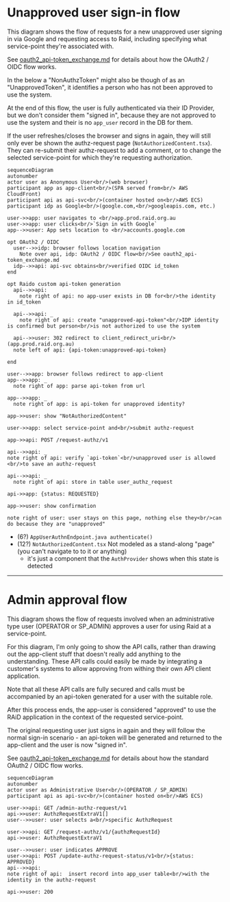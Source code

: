 # Unapproved user sign-in flow 

This diagram shows the flow of requests for a new unapproved user signing in 
via Google and requesting access to Raid, including specifying what 
service-point they're associated with.

See [oauth2_api-token_exchange.md](../authentication/oauth2_api-token_exchange.md)
for details about how the OAuth2 / OIDC flow works.

In the below a "NonAuthzToken" might also be though of as an "UnapprovedToken", 
it identifies a person who has not been approved to use the system.

At the end of this flow, the user is fully authenticated via their ID Provider,
but we don't consider them "signed in", because they are not approved to use 
the system and their is no `app_user` record in the DB for them.

If the user refreshes/closes the browser and signs in again, they will still 
only ever be shown the authz-request page (`NotAuthorizedContent.tsx`).
They can re-submit their authz-request to add a comment, or to change the 
selected service-point for which they're requesting authorization.

```mermaid
sequenceDiagram
autonumber
actor user as Anonymous User<br/>(web browser)
participant app as app-client<br/>(SPA served from<br/> AWS CloudFront) 
participant api as api-svc<br/>(container hosted on<br/>AWS ECS)
participant idp as Google<br/>(google.com,<br/>googleapis.com, etc.)

user->>app: user navigates to <br/>app.prod.raid.org.au
user->>app: user clicks<br/>`Sign in with Google`
app-->>user: App sets location to <br/>accounts.google.com

opt OAuth2 / OIDC
  user-->>idp: browser follows location navigation
    Note over api, idp: OAuth2 / OIDC flow<br/>See oauth2_api-token_exchange.md
  idp-->>api: api-svc obtains<br/>verified OIDC id_token
end

opt Raido custom api-token generation
  api-->>api: 
    note right of api: no app-user exists in DB for<br/>the identity in id_token

  api-->>api: _
    note right of api: create "unapproved-api-token"<br/>IDP identity is confirmed but person<br/>is not authorized to use the system

  api-->>user: 302 redirect to client_redirect_uri<br/>(app.prod.raid.org.au)
  note left of api: {api-token:unapproved-api-token}

end

user-->>app: browser follows redirect to app-client
app-->>app: _
  note right of app: parse api-token from url

app-->>app: _
  note right of app: is api-token for unapproved identity?

app->>user: show "NotAuthorizedContent"

user->>app: select service-point and<br/>submit authz-request

app->>api: POST /request-authz/v1

api-->>api: _
note right of api: verify `api-token`<br/>unapproved user is allowed <br/>to save an authz-request

api-->>api: _
  note right of api: store in table user_authz_request

api->>app: {status: REQUESTED}

app->>user: show confirmation

note right of user: user stays on this page, nothing else they<br/>can do because they are "unapproved"
```

* (6?) `AppUserAuthnEndpoint.java authenticate()`
* (12?) `NotAuthorizedContent.tsx` Not modeled as a stand-along "page" (you 
  can't navigate to to it or anything)
  * it's just a component that the `AuthProvider` shows when this state is 
    detected

---

# Admin approval flow

This diagram shows the flow of requests involved when an administrative type
user (OPERATOR or SP_ADMIN) approves a user for using Raid at a service-point.

For this diagram, I'm only going to show the API calls, rather than drawing
out the app-client stuff that doesn't really add anything to the
understanding.  These API calls could easily be made by integrating a
customer's systems to allow approving from withing their own API client
application.

Note that all these API calls are fully secured and calls must be
accompanied by an api-token generated for a user with the suitable role.

After this process ends, the app-user is considered "approved" to use the RAiD
application in the context of the requested service-point.

The original requesting user just signs in again and
they will follow the normal sign-in scenario - an api-token will be
generated and returned to the app-client and the user is now "signed in".

See [oauth2_api-token_exchange.md](../authentication/oauth2_api-token_exchange.md)
for details about how the standard OAuth2 / OIDC flow works.


```mermaid
sequenceDiagram
autonumber
actor user as Administrative User<br/>(OPERATOR / SP_ADMIN)
participant api as api-svc<br/>(container hosted on<br/>AWS ECS)

user->>api: GET /admin-authz-request/v1
api->>user: AuthzRequestExtraV1[]
user-->>user: user selects a<br/>specific AuthzRequest

user->>api: GET /request-authz/v1/{authzRequestId}
api->>user: AuthzRequestExtraV1

user-->>user: user indicates APPROVE
user->>api: POST /update-authz-request-status/v1<br/>{status: APPROVED}
api-->>api: _
note right of api:  insert record into app_user table<br/>with the identity in the authz-request

api->>user: 200


```

